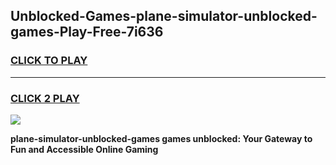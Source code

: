 
## Unblocked-Games-plane-simulator-unblocked-games-Play-Free-7i636
<h3>
<a href="https://premium76.site?title=plane-simulator-unblocked-games&ref=10A">CLICK TO PLAY</a></h3>
<hr>

<h3>
<a href="https://premium76.site?title=plane-simulator-unblocked-games&ref=10A">CLICK 2 PLAY</a>
  
</h3>

<a href="https://premium76.site?title=plane-simulator-unblocked-games&ref=10A"><img src="https://clearcache.store/games.png"></a>


**plane-simulator-unblocked-games games unblocked: Your Gateway to Fun and Accessible Online Gaming**
